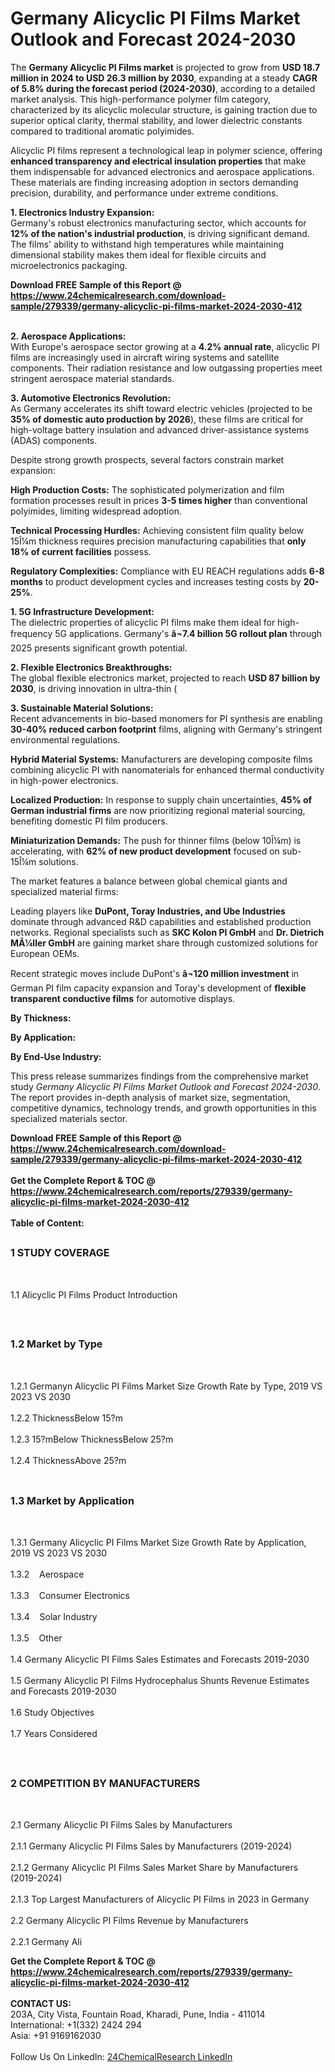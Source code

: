 <h1>Germany Alicyclic PI Films Market Outlook and Forecast 2024-2030</h1><p>The <strong>Germany Alicyclic PI Films market</strong> is projected to grow from <strong>USD 18.7 million in 2024 to USD 26.3 million by 2030</strong>, expanding at a steady <strong>CAGR of 5.8% during the forecast period (2024-2030)</strong>, according to a detailed market analysis. This high-performance polymer film category, characterized by its alicyclic molecular structure, is gaining traction due to superior optical clarity, thermal stability, and lower dielectric constants compared to traditional aromatic polyimides.</p><p>Alicyclic PI films represent a technological leap in polymer science, offering <strong>enhanced transparency and electrical insulation properties</strong> that make them indispensable for advanced electronics and aerospace applications. These materials are finding increasing adoption in sectors demanding precision, durability, and performance under extreme conditions.</p><p><strong>1. Electronics Industry Expansion:</strong><br>
Germany's robust electronics manufacturing sector, which accounts for <strong>12% of the nation's industrial production</strong>, is driving significant demand. The films' ability to withstand high temperatures while maintaining dimensional stability makes them ideal for flexible circuits and microelectronics packaging.</p><div><b>Download FREE Sample of this Report @ 
            <a href="https://www.24chemicalresearch.com/download-sample/279339/germany-alicyclic-pi-films-market-2024-2030-412">
            https://www.24chemicalresearch.com/download-sample/279339/germany-alicyclic-pi-films-market-2024-2030-412</a></b></div><br><p><strong>2. Aerospace Applications:</strong><br>
With Europe's aerospace sector growing at a <strong>4.2% annual rate</strong>, alicyclic PI films are increasingly used in aircraft wiring systems and satellite components. Their radiation resistance and low outgassing properties meet stringent aerospace material standards.</p><p><strong>3. Automotive Electronics Revolution:</strong><br>
As Germany accelerates its shift toward electric vehicles (projected to be <strong>35% of domestic auto production by 2026</strong>), these films are critical for high-voltage battery insulation and advanced driver-assistance systems (ADAS) components.</p><p>Despite strong growth prospects, several factors constrain market expansion:</p><p><strong>High Production Costs:</strong> The sophisticated polymerization and film formation processes result in prices <strong>3-5 times higher</strong> than conventional polyimides, limiting widespread adoption.</p><p><strong>Technical Processing Hurdles:</strong> Achieving consistent film quality below 15Î¼m thickness requires precision manufacturing capabilities that <strong>only 18% of current facilities</strong> possess.</p><p><strong>Regulatory Complexities:</strong> Compliance with EU REACH regulations adds <strong>6-8 months</strong> to product development cycles and increases testing costs by <strong>20-25%</strong>.</p><p><strong>1. 5G Infrastructure Development:</strong><br>
The dielectric properties of alicyclic PI films make them ideal for high-frequency 5G applications. Germany's <strong>â¬7.4 billion 5G rollout plan</strong> through 2025 presents significant growth potential.</p><p><strong>2. Flexible Electronics Breakthroughs:</strong><br>
The global flexible electronics market, projected to reach <strong>USD 87 billion by 2030</strong>, is driving innovation in ultra-thin (

</p><p><strong>3. Sustainable Material Solutions:</strong><br>
Recent advancements in bio-based monomers for PI synthesis are enabling <strong>30-40% reduced carbon footprint</strong> films, aligning with Germany's stringent environmental regulations.</p><p><strong>Hybrid Material Systems:</strong> Manufacturers are developing composite films combining alicyclic PI with nanomaterials for enhanced thermal conductivity in high-power electronics.</p><p><strong>Localized Production:</strong> In response to supply chain uncertainties, <strong>45% of German industrial firms</strong> are now prioritizing regional material sourcing, benefiting domestic PI film producers.</p><p><strong>Miniaturization Demands:</strong> The push for thinner films (below 10Î¼m) is accelerating, with <strong>62% of new product development</strong> focused on sub-15Î¼m solutions.</p><p>The market features a balance between global chemical giants and specialized material firms:</p><p>Leading players like <strong>DuPont, Toray Industries, and Ube Industries</strong> dominate through advanced R&amp;D capabilities and established production networks. Regional specialists such as <strong>SKC Kolon PI GmbH</strong> and <strong>Dr. Dietrich MÃ¼ller GmbH</strong> are gaining market share through customized solutions for European OEMs.</p><p>Recent strategic moves include DuPont's <strong>â¬120 million investment</strong> in German PI film capacity expansion and Toray's development of <strong>flexible transparent conductive films</strong> for automotive displays.</p><p><strong>By Thickness:</strong></p><p><strong>By Application:</strong></p><p><strong>By End-Use Industry:</strong></p><p>This press release summarizes findings from the comprehensive market study <em>Germany Alicyclic PI Films Market Outlook and Forecast 2024-2030</em>. The report provides in-depth analysis of market size, segmentation, competitive dynamics, technology trends, and growth opportunities in this specialized materials sector.</p><div><b>Download FREE Sample of this Report @ 
            <a href="https://www.24chemicalresearch.com/download-sample/279339/germany-alicyclic-pi-films-market-2024-2030-412">
            https://www.24chemicalresearch.com/download-sample/279339/germany-alicyclic-pi-films-market-2024-2030-412</a></b></div><br><div><b>Get the Complete Report & TOC @ 
            <a href="https://www.24chemicalresearch.com/reports/279339/germany-alicyclic-pi-films-market-2024-2030-412">
            https://www.24chemicalresearch.com/reports/279339/germany-alicyclic-pi-films-market-2024-2030-412</a></b></div><br>
            <b>Table of Content:</b><p><h2><span style="font-size:16px"><strong>1 STUDY COVERAGE</strong></span></h2><br />
<p>1.1 Alicyclic PI Films Product Introduction</p><br />
<h2><span style="font-size:16px"><strong>1.2 Market by Type</strong></span></h2><br />
<p>1.2.1 Germanyn Alicyclic PI Films Market Size Growth Rate by Type, 2019 VS 2023 VS 2030<br /><br />
1.2.2 ThicknessBelow 15?m&nbsp;&nbsp; &nbsp;<br /><br />
1.2.3 15?mBelow ThicknessBelow 25?m<br /><br />
1.2.4 ThicknessAbove 25?m<br /><br />
<h2><span style="font-size:16px"><strong>1.3 Market by Application</strong></span></h2><br />
<p>1.3.1 Germany Alicyclic PI Films Market Size Growth Rate by Application, 2019 VS 2023 VS 2030<br /><br />
1.3.2&nbsp;&nbsp; &nbsp;Aerospace<br /><br />
1.3.3&nbsp;&nbsp; &nbsp;Consumer Electronics<br /><br />
1.3.4&nbsp;&nbsp; &nbsp;Solar Industry<br /><br />
1.3.5&nbsp;&nbsp; &nbsp;Other<br /><br />
1.4 Germany Alicyclic PI Films Sales Estimates and Forecasts 2019-2030<br /><br />
1.5 Germany Alicyclic PI Films Hydrocephalus Shunts Revenue Estimates and Forecasts 2019-2030<br /><br />
1.6 Study Objectives<br /><br />
1.7 Years Considered</p><br />
<h2><span style="font-size:16px"><strong>2 COMPETITION BY MANUFACTURERS</strong></span></h2><br />
<p>2.1 Germany Alicyclic PI Films Sales by Manufacturers<br /><br />
2.1.1 Germany Alicyclic PI Films Sales by Manufacturers (2019-2024)<br /><br />
2.1.2 Germany Alicyclic PI Films Sales Market Share by Manufacturers (2019-2024)<br /><br />
2.1.3 Top Largest Manufacturers of Alicyclic PI Films in 2023 in Germany<br /><br />
2.2 Germany Alicyclic PI Films Revenue by Manufacturers<br /><br />
2.2.1 Germany Ali</p><div><b>Get the Complete Report & TOC @ 
            <a href="https://www.24chemicalresearch.com/reports/279339/germany-alicyclic-pi-films-market-2024-2030-412">
            https://www.24chemicalresearch.com/reports/279339/germany-alicyclic-pi-films-market-2024-2030-412</a></b></div><br><b>CONTACT US:</b><br>
            203A, City Vista, Fountain Road, Kharadi, Pune, India - 411014<br>
            International: +1(332) 2424 294<br>
            Asia: +91 9169162030 <br><br>
            Follow Us On LinkedIn: <a href="https://www.linkedin.com/company/24chemicalresearch/">24ChemicalResearch LinkedIn</a>